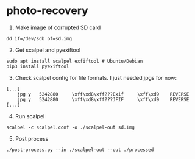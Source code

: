# photo-recovery

1. Make image of corrupted SD card
```
dd if=/dev/sdb of=sd.img
```

2. Get scalpel and pyexiftool
```
sudo apt install scalpel exfiftool # Ubuntu/Debian
pip3 install pyexiftool 
```

3. Check scalpel config for file formats. I just needed jpgs for now:
```
[...]
	jpg	y	5242880		\xff\xd8\xff???Exif		\xff\xd9	REVERSE
	jpg	y	5242880		\xff\xd8\xff???JFIF		\xff\xd9	REVERSE
[...]
```

4. Run scalpel
```
scalpel -c scalpel.conf -o ./scalpel-out sd.img
```

5. Post process
```
./post-process.py --in ./scalpel-out --out ./processed
```
